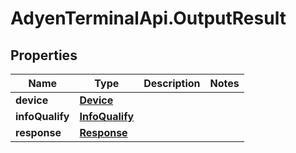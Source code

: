# AdyenTerminalApi.OutputResult

## Properties

Name | Type | Description | Notes
------------ | ------------- | ------------- | -------------
**device** | [**Device**](Device.md) |  | 
**infoQualify** | [**InfoQualify**](InfoQualify.md) |  | 
**response** | [**Response**](Response.md) |  | 


